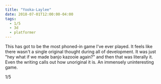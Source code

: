 ```yaml
---
title: "Yooka-Laylee"
date: 2018-07-01T12:00:00-04:00
tags:
  - 1/5
  - 3d
  - platformer
---
```


This has got to be the most phoned-in game I've ever played. It feels like there wasn't a single original thought during all of development. It was just "hey what if we made banjo kazooie again?" and then that was literally it. Even the writing calls out how unoriginal it is. An immensely uninteresting game.

1/5
